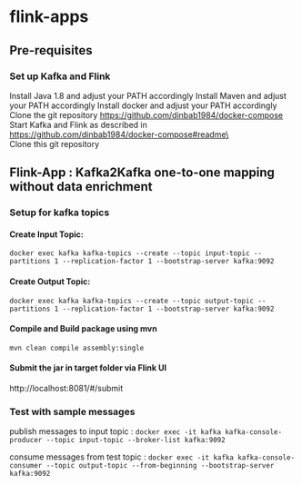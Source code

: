 # flink-apps

## Pre-requisites
### Set up Kafka and Flink
Install Java 1.8 and adjust your PATH accordingly
Install Maven and adjust your PATH accordingly
Install docker and adjust your PATH accordingly
Clone the git repository https://github.com/dinbab1984/docker-compose  
Start Kafka and  Flink as described in https://github.com/dinbab1984/docker-compose#readme\  
Clone this git repository


## Flink-App : Kafka2Kafka one-to-one mapping without data enrichment
### Setup for kafka topics
#### Create Input Topic:
````docker exec kafka kafka-topics --create --topic input-topic --partitions 1 --replication-factor 1 --bootstrap-server kafka:9092````
#### Create Output Topic:
````docker exec kafka kafka-topics --create --topic output-topic --partitions 1 --replication-factor 1 --bootstrap-server kafka:9092````

#### Compile and Build package using mvn
````mvn clean compile assembly:single````

#### Submit the jar in target folder via Flink UI
http://localhost:8081/#/submit

### Test with sample messages
publish messages to input topic : ````docker exec -it kafka kafka-console-producer --topic input-topic --broker-list kafka:9092````

consume messages from test topic : ````docker exec -it kafka kafka-console-consumer --topic output-topic --from-beginning --bootstrap-server kafka:9092````